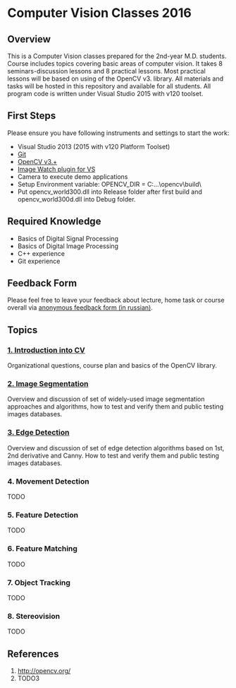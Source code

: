 # Computer Vision Classes 2016

## Overview

This is a Computer Vision classes prepared for the 2nd-year M.D. students.
Course includes topics covering basic areas of computer vision. 
It takes 8 seminars-discussion lessons and 8 practical lessons.
Most practical lessons will be based on using of the OpenCV v3. library.
All materials and tasks will be hosted in this repository and available for all students. All program code is written under Visual Studio 2015 with v120 toolset.

## First Steps
Please ensure you have following instruments and settings to start the work:

* Visual Studio 2013 (2015 with v120 Platform Toolset)
* [Git](https://git-scm.com/)
* [OpenCV v3.+](http://opencv.org/downloads.html)
* [Image Watch plugin for VS](https://visualstudiogallery.msdn.microsoft.com/e682d542-7ef3-402c-b857-bbfba714f78d)
* Camera to execute demo applications
* Setup Environment variable: OPENCV_DIR = C:\...\opencv\build\
* Put opencv_world300.dll into Release folder after first build and opencv_world300d.dll into Debug folder.

## Required Knowledge
* Basics of Digital Signal Processing
* Basics of Digital Image Processing
* C++ experience
* Git experience

## Feedback Form
Please feel free to leave your feedback about lecture, home task or course overall via [anonymous feedback form (in russian)](https://goo.gl/forms/SIh8KT44qVoxnD453).

## Topics
### [1. Introduction into CV](https://cvlabmiet.github.io/cvclasses16/lectures/lecture.html?01)
Organizational questions, course plan and basics of the OpenCV library.

### [2. Image Segmentation](https://cvlabmiet.github.io/cvclasses16/lectures/lecture.html?02)
Overview and discussion of set of widely-used image segmentation approaches and algorithms, how to test and verify them and public testing images databases.

### [3. Edge Detection](https://cvlabmiet.github.io/cvclasses16/lectures/lecture.html?03)
Overview and discussion of set of edge detection algorithms based on 1st, 2nd derivative and Canny. How to test and verify them and public testing images databases.

### 4. Movement Detection
TODO

### 5. Feature Detection
TODO

### 6. Feature Matching
TODO

### 7. Object Tracking
TODO

### 8. Stereovision
TODO

## References
1. http://opencv.org/
2. TODO3
